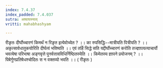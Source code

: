```yaml
---
index: 7.4.37
index_padded: 7.4.037
sutra: अश्वाघस्यात्‌
vritti: mahabhashyam

---
```

 रीङृतः दीर्घोच्चारणं किमर्थं न रिङृत इत्येवोच्येत ? ।। का रुपसिद्धिः--मात्रीयति पित्रीयति ? ।। अकृत्सार्वधातुकयोरिति दीर्घत्वं भविष्यति ।। एवं तर्हि सिद्धे सति यद्दीर्घोच्चारणं करोति तज्ज्ञापयत्याचार्यो भवत्येषा परिभाषा अङ्गवृत्ते पुनर्वत्तावविधिर्निष्ठितस्येति ।। किमेतस्य ज्ञापने प्रयोजनम् ? ।। पिबेर्गुणप्रतिषेधश्चोदितः स न वक्तव्यो भवति ।। ( रीङृतः ) 